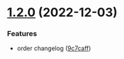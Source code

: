 # [1.2.0](https://github.com/maxgfr/rn-simple-modal/compare/v1.1.4...v1.2.0) (2022-12-03)


### Features

* order changelog ([9c7caff](https://github.com/maxgfr/rn-simple-modal/commit/9c7caffa94c6878c4b1ba1a971b48f11f2f061b7))
